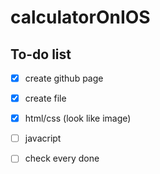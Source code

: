# calculatorOnIOS

## To-do list

* [x] create github page

* [x] create file

* [x] html/css (look like image)

* [ ] javacript

* [ ] check every done
